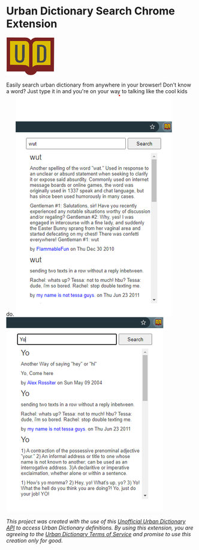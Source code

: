 # Urban Dictionary Search Chrome Extension 
![](assets/ud128.png)<br>

Easily search urban dictionary from anywhere in your browser! Don't know a word? Just type it in and you're on your way to talking like the cool kids do.
![](assets/wut.png)
![](assets/yo.png)

*This project was created with the use of this [Unofficial Urban Dictionary API](https://www.github.com/nickcharlton/urbanscraper) to access Urban Dictionary definitions. By using this extension, you are agreeing to the [Urban Dictionary Terms of Service](https://about.urbandictionary.com/tos) and promise to use this creation only for good.*